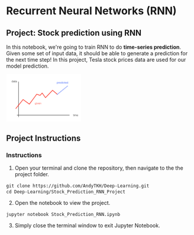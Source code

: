 # Recurrent Neural Networks (RNN)
## Project: Stock prediction using RNN

In this notebook, we're going to train RNN to do **time-series prediction**. Given some set of input data, it should be able to generate a prediction for the next time step! In this project, Tesla stock prices data are used for our model prediction.

<img src='assets/time_prediction.png' width=40% />

## Project Instructions

### Instructions

1. Open your terminal and clone the repository, then navigate to the the project folder.
```
git clone https://github.com/AndyTKH/Deep-Learning.git                                                          
cd Deep-Learning/Stock_Prediction_RNN_Project
```
2. Open the notebook to view the project. 
```
jupyter notebook Stock_Prediction_RNN.ipynb
```
3. Simply close the terminal window to exit Jupyter Notebook. 
